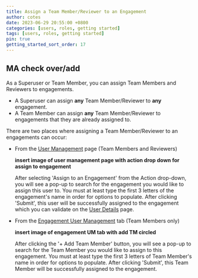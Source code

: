 ```yaml
---
title: Assign a Team Member/Reviewer to an Engagement
author: cotes
date: 2023-06-29 20:55:00 +0800
categories: [users, roles, getting started]
tags: [users, roles, getting started]
pin: true
getting_started_sort_order: 17
---
```


## MA check over/add

As a Superuser or Team Member, you can assign Team Members and Reviewers to engagements. 

- A Superuser can assign **any** Team Member/Reviewer to **any** engagement. 
- A Team Member can assign **any** Team Member/Reviewer to engagements that they are already assigned to.

There are two places where assigning a Team Member/Reviewer to an engagements can occur:

- From the [User Management](/met-guide/posts/user-management/) page (Team Members and Reviewers)
  
  **insert image of user management page with action drop down for assign to engagement**

  After selecting 'Assign to an Engagement' from the Action drop-down, you will see a pop-up to search for the engagement you would like to assign this user to. You must at least type the first 3 letters of the engagement's name in order for options to populate. After clicking 'Submit', this user will be successfully assigned to the engagement which you can validate on the [User Details](/met-guide/posts/user-details/) page. 
  
- From the [Engagement User Management](/met-guide/posts/engagement-UM/) tab (Team Members only)
  
  **insert image of engagement UM tab with add TM circled**

  After clicking the '+ Add Team Member' button, you will see a pop-up to search for the Team Member you would like to assign to this engagement. You must at least type the first 3 letters of Team Member's name in order for options to populate. After clicking 'Submit', this Team Member will be successfully assigned to the engagement.

  
